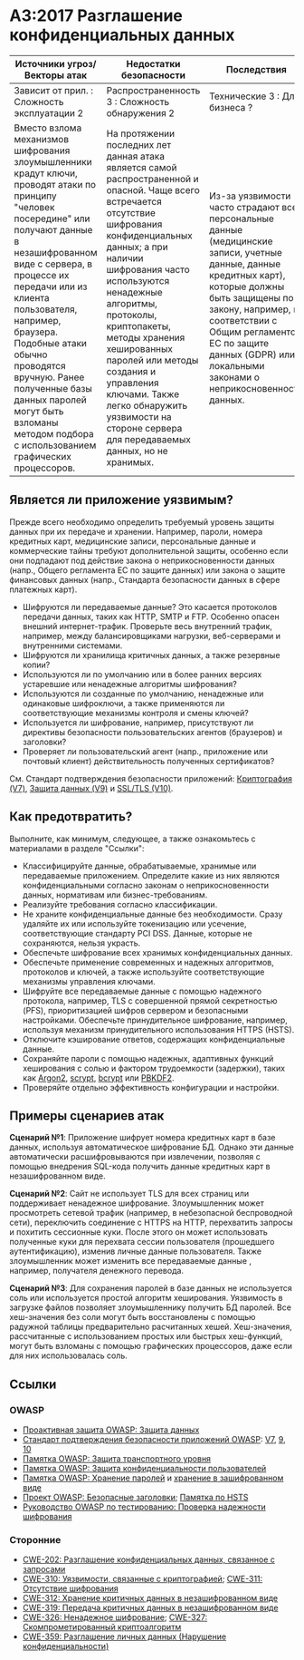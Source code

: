 # A3:2017 Разглашение конфиденциальных данных

| Источники угроз/Векторы атак | Недостатки безопасности | Последствия |
| -- | -- | -- |
| Зависит от прил. : Сложность эксплуатации 2 | Распространенность 3 : Сложность обнаружения 2 | Технические 3 : Для бизнеса ? |
| Вместо взлома механизмов шифрования злоумышленники крадут ключи, проводят атаки по принципу "человек посередине" или получают данные в незашифрованном виде с сервера, в процессе их передачи или из клиента пользователя, например, браузера. Подобные атаки обычно проводятся вручную. Ранее полученные базы данных паролей могут быть взломаны методом подбора с использованием графических процессоров. | На протяжении последних лет данная атака является самой распространенной и опасной. Чаще всего встречается отсутствие шифрования конфиденциальных данных; а при наличии шифрования часто используются ненадежные алгоритмы, протоколы, криптопакеты, методы хранения хешированных паролей или методы создания и управления ключами. Также легко обнаружить уязвимости на стороне сервера для передаваемых данных, но не хранимых. | Из-за уязвимости часто страдают все персональные данные (медицинские записи, учетные данные, данные кредитных карт), которые должны быть защищены по закону, например, в соответствии с Общим регламентом ЕС по защите данных (GDPR) или локальными законами о неприкосновенности данных. |

## Является ли приложение уязвимым?

Прежде всего необходимо определить требуемый уровень защиты данных при их передаче и хранении. Например, пароли, номера кредитных карт, медицинские записи, персональные данные и коммерческие тайны требуют дополнительной защиты, особенно если они подпадают под действие закона о неприкосновенности данных (напр., Общего регламента ЕС по защите данных) или закона о защите финансовых данных (напр., Стандарта безопасности данных в сфере платежных карт).

* Шифруются ли передаваемые данные? Это касается протоколов передачи данных, таких как HTTP, SMTP и FTP. Особенно опасен внешний интернет-трафик. Проверьте весь внутренний трафик, например, между балансировщиками нагрузки, веб-серверами и внутренними системами.
* Шифруются ли хранилища критичных данных, а также резервные копии?
* Используются ли по умолчанию или в более ранних версиях устаревшие или ненадежные алгоритмы шифрования? 
* Используются ли созданные по умолчанию, ненадежные или одинаковые шифроключи, а также применяются ли соответствующие механизмы контроля и смены ключей?
* Используется ли шифрование, например, присутствуют ли директивы безопасности пользовательских агентов (браузеров) и заголовки?
* Проверяет ли пользовательский агент (напр., приложение или почтовый клиент) действительность полученных сертификатов?

См. Стандарт подтверждения безопасности приложений: [Криптография (V7)](https://www.owasp.org/index.php/ASVS_V7_Cryptography), [Защита данных (V9)](https://www.owasp.org/index.php/ASVS_V9_Data_Protection) и [SSL/TLS (V10)](https://www.owasp.org/index.php/ASVS_V10_Communications).

## Как предотвратить?

Выполните, как минимум, следующее, а также ознакомьтесь с материалами в разделе "Ссылки":

* Классифицируйте данные, обрабатываемые, хранимые или передаваемые приложением. Определите какие из них являются конфиденциальными согласно законам о неприкосновенности данных, нормативам или бизнес-требованиям.
* Реализуйте требования согласно классификации.
* Не храните конфиденциальные данные без необходимости. Сразу удаляйте их или используйте токенизацию или усечение, соответствующие стандарту PCI DSS. Данные, которые не сохраняются, нельзя украсть.
* Обеспечьте шифрование всех хранимых конфиденциальных данных.
* Обеспечьте применение современных и надежных алгоритмов, протоколов и ключей, а также используйте соответствующие механизмы управления ключами.
* Шифруйте все передаваемые данные с помощью надежного протокола, например, TLS с совершенной прямой секретностью (PFS), приоритизацией шифров сервером и безопасными настройками. Обеспечьте принудительное шифрование, например, используя механизм принудительного использования HTTPS (HSTS).
* Отключите кэширование ответов, содержащих конфиденциальные данные.
* Сохраняйте пароли с помощью надежных, адаптивных функций хеширования с солью и фактором трудоемкости (задержки), таких как [Argon2](https://www.cryptolux.org/index.php/Argon2), [scrypt](https://wikipedia.org/wiki/Scrypt), [bcrypt](https://wikipedia.org/wiki/Bcrypt) или [PBKDF2](https://wikipedia.org/wiki/PBKDF2).
* Проверяйте отдельно эффективность конфигурации и настройки.

## Примеры сценариев атак

**Сценарий №1**: Приложение шифрует номера кредитных карт в базе данных, используя автоматическое шифрование БД. Однако эти данные автоматически расшифровываются при извлечении, позволяя с помощью внедрения SQL-кода получить данные кредитных карт в незашифрованном виде.

**Сценарий №2**: Сайт не использует TLS для всех страниц или поддерживает ненадежное шифрование. Злоумышленник может просмотреть сетевой трафик (например, в небезопасной беспроводной сети), переключить соединение с HTTPS на HTTP, перехватить запросы и похитить сессионные куки. После этого он может использовать полученные куки для перехвата сессии пользователя (прошедшего аутентификацию), изменив личные данные пользователя. Также злоумышленник может изменить все передаваемые данные , например, получателя денежного перевода.

**Сценарий №3**: Для сохранения паролей в базе данных не используется соль или используется простой алгоритм хеширования. Уязвимость в загрузке файлов позволяет злоумышленнику получить БД паролей. Все хеш-значения без соли могут быть восстановлены с помощью радужной таблицы предварительно расчитанных хешей. Хеш-значения, рассчитанные с использованием простых или быстрых хеш-функций, могут быть взломаны с помощью графических процессоров, даже если для них использовалась соль. 

## Ссылки

### OWASP

* [Проактивная защита OWASP: Защита данных](https://www.owasp.org/index.php/OWASP_Proactive_Controls#7:_Protect_Data)
* [Стандарт подтверждения безопасности приложений OWASP]((https://www.owasp.org/index.php/Category:OWASP_Application_Security_Verification_Standard_Project)): [V7](https://www.owasp.org/index.php/ASVS_V7_Cryptography), [9](https://www.owasp.org/index.php/ASVS_V9_Data_Protection), [10](https://www.owasp.org/index.php/ASVS_V10_Communications)
* [Памятка OWASP: Защита транспортного уровня](https://www.owasp.org/index.php/Transport_Layer_Protection_Cheat_Sheet)
* [Памятка OWASP: Защита конфиденциальности пользователей](https://www.owasp.org/index.php/User_Privacy_Protection_Cheat_Sheet)
* [Памятка OWASP: Хранение паролей](https://www.owasp.org/index.php/Password_Storage_Cheat_Sheet) и [хранение в зашифрованном виде](https://www.owasp.org/index.php/Cryptographic_Storage_Cheat_Sheet)
* [Проект OWASP: Безопасные заголовки](https://www.owasp.org/index.php/OWASP_Secure_Headers_Project); [Памятка по HSTS](https://www.owasp.org/index.php/HTTP_Strict_Transport_Security_Cheat_Sheet)
* [Руководство OWASP по тестированию: Проверка надежности шифрования](https://www.owasp.org/index.php/Testing_for_weak_Cryptography)

### Сторонние

* [CWE-202: Разглашение конфиденциальных данных, связанное с запросами](https://cwe.mitre.org/data/definitions/202.html)
* [CWE-310: Уязвимости, связанные с криптографией](https://cwe.mitre.org/data/definitions/310.html); [CWE-311: Отсутствие шифрования](https://cwe.mitre.org/data/definitions/311.html)
* [CWE-312: Хранение критичных данных в незашифрованном виде](https://cwe.mitre.org/data/definitions/312.html)
* [CWE-319: Передача критичных данных в незашифрованном виде](https://cwe.mitre.org/data/definitions/319.html)
* [CWE-326: Ненадежное шифрование](https://cwe.mitre.org/data/definitions/326.html); [CWE-327: Скомпрометированный криптоалгоритм](https://cwe.mitre.org/data/definitions/327.html)
* [CWE-359: Разглашение личных данных (Нарушение конфиденциальности)](https://cwe.mitre.org/data/definitions/359.html)